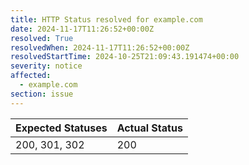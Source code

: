 ```yaml
---
title: HTTP Status resolved for example.com
date: 2024-11-17T11:26:52+00:00Z
resolved: True
resolvedWhen: 2024-11-17T11:26:52+00:00Z
resolvedStartTime: 2024-10-25T21:09:43.191474+00:00
severity: notice
affected:
  - example.com
section: issue
---
```


| Expected Statuses | Actual Status  |
|-------------------|----------------|
| 200, 301, 302 | 200 |
